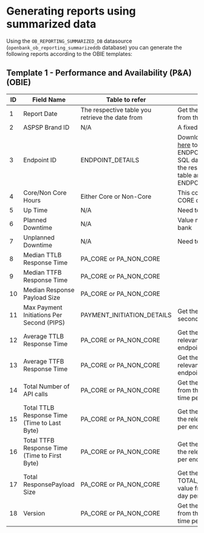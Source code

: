# Generating reports using summarized data

Using the `OB_REPORTING_SUMMARIZED_DB` datasource (`openbank_ob_reporting_summarizeddb` database) you can generate the 
following reports according to the OBIE templates:

## Template 1 - Performance and Availability (P&A) (OBIE)

| ID | Field Name | Table to refer | How to capture data |
| -- | ---------- | -------------- | ------------------- |
| 1 | Report Date | The respective table you retrieve the date from | Get the year-month-date values from the table |
| 2 | ASPSP Brand ID | N/A | A fixed value for a bank | 
| 3 | Endpoint ID | ENDPOINT_DETAILS | Download the SQL script from [here](https://docs.wso2.com/download/attachments/126577679/ENDPOINT_DETAILS.sql?api=v2) to create the ENDPOINT_DETAILS in your MS SQL database. A fixed value. Get the resource from the respective table and map that with the ENDPOINT_ID table. |
| 4 | Core/Non Core Hours | Either Core or Non-Core | This column should be either CORE or NON-CORE |
| 5 | Up Time | N/A| Need to get from an external tool |
| 6 | Planned Downtime | N/A | Value needs to be decided by the bank
| 7 | Unplanned Downtime | N/A | Need to get from an external tool |
| 8 | Median TTLB Response Time | PA_CORE or PA_NON_CORE |
| 9 | Median TTFB Response Time | PA_CORE or PA_NON_CORE |
| 10 | Median Response Payload Size |PA_CORE or PA_NON_CORE |
| 11 | Max Payment Initiations Per Second (PIPS) | PAYMENT_INITIATION_DETAILS | Get the payment initiations per second per day |
| 12 | Average TTLB Response Time | PA_CORE or PA_NON_CORE | Get the AVG_TTLB value from the relevant table per day per time per endpoint |
| 13 | Average TTFB Response Time | PA_CORE or PA_NON_CORE | Get the AVG_TTFB value from the relevant table per day per time per endpoint |
| 14 | Total Number of API calls | PA_CORE or PA_NON_CORE | Get the TOTAL_API_CALLS value from the relevant table per day per time per endpoint.
| 15 | Total TTLB Response Time (Time to Last Byte) | PA_CORE or PA_NON_CORE | Get the TOTAL_TTLB value from the relevant table per day per time per endpoint |
| 16 | Total TTFB Response Time (Time to First Byte) | PA_CORE or PA_NON_CORE | Get the TOTAL_TTFB value from the relevant table per day per time per endpoint |
| 17 | Total ResponsePayload Size | PA_CORE or PA_NON_CORE | Get the TOTAL_RESPONSE_PAYLOAD_SIZE value from the relevant table per day per time per endpoint |
| 18 | Version | PA_CORE or PA_NON_CORE | Get the API_SPEC_VERSION value from the relevant table per day per time per endpoint |
